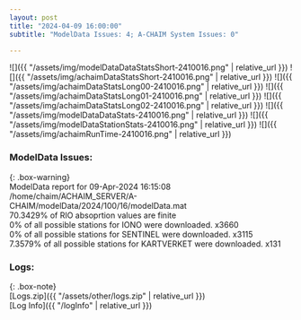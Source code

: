 ```yaml
---
layout: post
title: "2024-04-09 16:00:00"
subtitle: "ModelData Issues: 4; A-CHAIM System Issues: 0"

---
```


![]({{ "/assets/img/modelDataDataStatsShort-2410016.png" | relative_url }})
![]({{ "/assets/img/achaimDataStatsShort-2410016.png" | relative_url }})
![]({{ "/assets/img/achaimDataStatsLong00-2410016.png" | relative_url }})
![]({{ "/assets/img/achaimDataStatsLong01-2410016.png" | relative_url }})
![]({{ "/assets/img/achaimDataStatsLong02-2410016.png" | relative_url }})
![]({{ "/assets/img/modelDataDataStats-2410016.png" | relative_url }})
![]({{ "/assets/img/modelDataStationStats-2410016.png" | relative_url }})
![]({{ "/assets/img/achaimRunTime-2410016.png" | relative_url }})


### ModelData Issues:  
  
{: .box-warning}  
 ModelData report for 09-Apr-2024 16:15:08   
 /home/chaim/ACHAIM_SERVER/A-CHAIM/modelData/2024/100/16/modelData.mat   
 70.3429% of RIO absoprtion values are finite   
 0% of all possible stations for IONO were downloaded. x3660   
 0% of all possible stations for SENTINEL were downloaded. x3115   
 7.3579% of all possible stations for KARTVERKET were downloaded. x131   
  


### Logs:  
  
{: .box-note}  
[Logs.zip]({{ "/assets/other/logs.zip" | relative_url }})  
[Log Info]({{ "/logInfo" | relative_url }})  
